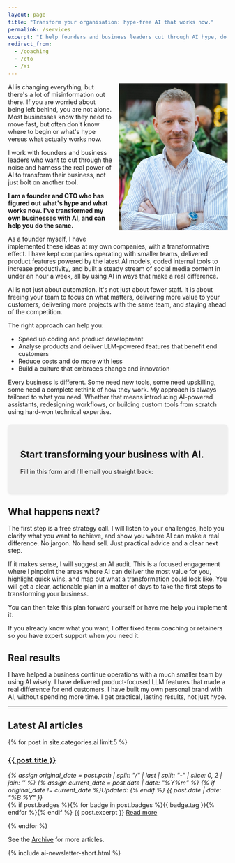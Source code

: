 ```yaml
---
layout: page
title: "Transform your organisation: hype-free AI that works now."
permalink: /services
excerpt: "I help founders and business leaders cut through AI hype, do more with less, build teams that thrive, and deliver products that stand out."
redirect_from:
  - /coaching
  - /cto
  - /ai
---
```


<img alt='Chris Parsons' src='/assets/img/chris-headshot-full.jpg' class='rounded-lg' style='margin: 0 0 1em 1em; float: right; width: 50%; max-width: 250px;'/>

AI is changing everything, but there's a lot of misinformation out there. If you are worried about being left behind, you are not alone. Most businesses know they need to move fast, but often don't know where to begin or what's hype versus what actually works now.

I work with founders and business leaders who want to cut through the noise and harness the real power of AI to transform their business, not just bolt on another tool.

__I am a founder and CTO who has figured out what's hype and what works now. I've transformed my own businesses with AI, and can help you do the same.__

As a founder myself, I have implemented these ideas at my own companies, with a transformative effect. I have kept companies operating with smaller teams, delivered product features powered by the latest AI models, coded internal tools to increase productivity, and built a steady stream of social media content in under an hour a week, all by using AI in ways that make a real difference.

AI is not just about automation. It's not just about fewer staff. It is about freeing your team to focus on what matters, delivering more value to your customers, delivering more projects with the same team, and staying ahead of the competition.

The right approach can help you:

- Speed up coding and product development
- Analyse products and deliver LLM-powered features that benefit end customers
- Reduce costs and do more with less
- Build a culture that embraces change and innovation

<!--more-->

Every business is different. Some need new tools, some need upskilling, some need a complete rethink of how they work. My approach is always tailored to what you need. Whether that means introducing AI-powered assistants, redesigning workflows, or building custom tools from scratch using hard-won technical expertise.

<div style="background-color: #efefef; border-radius: 8px; padding: 2em; margin: 20px 0; box-shadow: 0 2px 4px rgba(0,0,0,0.1);">
<h2>Start transforming your business with AI.</h2>
    <p>
      Fill in this form and I'll email you straight back:
    </p>  

<script async data-uid="2c57927fef" src="https://chrismdp.kit.com/2c57927fef/index.js"></script>

</div>

## What happens next?

The first step is a free strategy call. I will listen to your challenges, help you clarify what you want to achieve, and show you where AI can make a real difference. No jargon. No hard sell. Just practical advice and a clear next step.

If it makes sense, I will suggest an AI audit. This is a focused engagement where I pinpoint the areas where AI can deliver the most value for you, highlight quick wins, and map out what a transformation could look like. You will get a clear, actionable plan in a matter of days to take the first steps to transforming your business.

You can then take this plan forward yourself or have me help you implement it.

If you already know what you want, I offer fixed term coaching or retainers so you have expert support when you need it.

## Real results

I have helped a business continue operations with a much smaller team by using AI wisely. I have delivered product-focused LLM features that made a real difference for end customers. I have built my own personal brand with AI, without spending more time. I get practical, lasting results, not just hype.

<hr/>

## Latest AI articles

{% for post in site.categories.ai limit:5 %}
   <div class="post-preview py-4">
   <h3><a href="{{ site.baseurl }}{{ post.url }}">{{ post.title }}</a></h3>

   <div style='font-style: italic' class="pb-1 post-date">
   {% assign original_date = post.path | split: "/" | last | split: "-" | slice: 0, 2 | join: '' %}
   {% assign current_date = post.date | date: "%Y%m" %}
   {% if original_date != current_date %}Updated: {% endif %}
   {{ post.date | date: "%B %Y" }}
   </div>
   {% if post.badges %}{% for badge in post.badges %}<span class="badge badge-{{ badge.type }}">{{ badge.tag }}</span>{% endfor %}{% endif %}
   {{ post.excerpt }}
   <a class='underline' href="{{ site.baseurl }}{{ post.url }}">Read more</a>
   <div style='clear: both;'></div>
   </div>

{% endfor %}


See the <a href="{{ site.baseurl }}/all/">Archive</a> for more articles. 

{% include ai-newsletter-short.html %}